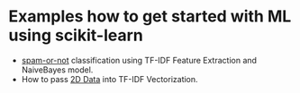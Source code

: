 # Examples how to get started with ML using scikit-learn 

* [spam-or-not](https://github.com/yashhy/sklearn-kick-start/tree/master/spam-or-not) classification using TF-IDF Feature Extraction and NaiveBayes model.
* How to pass [2D Data](https://github.com/yashhy/sklearn-kick-start/tree/master/tfidf-2d-matrix) into TF-IDF Vectorization.



